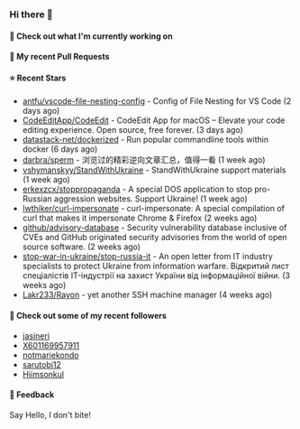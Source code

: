 ### Hi there 👋

#### 👷 Check out what I'm currently working on

#### 🔨 My recent Pull Requests


#### ⭐ Recent Stars

- [antfu/vscode-file-nesting-config](https://github.com/antfu/vscode-file-nesting-config) - Config of File Nesting for VS Code (2 days ago)
- [CodeEditApp/CodeEdit](https://github.com/CodeEditApp/CodeEdit) - CodeEdit App for macOS – Elevate your code editing experience. Open source, free forever. (3 days ago)
- [datastack-net/dockerized](https://github.com/datastack-net/dockerized) - Run popular commandline tools within docker (6 days ago)
- [darbra/sperm](https://github.com/darbra/sperm) - 浏览过的精彩逆向文章汇总，值得一看 (1 week ago)
- [vshymanskyy/StandWithUkraine](https://github.com/vshymanskyy/StandWithUkraine) - StandWithUkraine support materials (1 week ago)
- [erkexzcx/stoppropaganda](https://github.com/erkexzcx/stoppropaganda) - A special DOS application to stop pro-Russian aggression websites. Support Ukraine! (1 week ago)
- [lwthiker/curl-impersonate](https://github.com/lwthiker/curl-impersonate) - curl-impersonate: A special compilation of curl that makes it impersonate Chrome &amp; Firefox (2 weeks ago)
- [github/advisory-database](https://github.com/github/advisory-database) - Security vulnerability database inclusive of CVEs and GitHub originated security advisories from the world of open source software. (2 weeks ago)
- [stop-war-in-ukraine/stop-russia-it](https://github.com/stop-war-in-ukraine/stop-russia-it) - An open letter from IT industry specialists to protect Ukraine from information warfare. Відкритий лист спеціалістів IT-індустрії на захист України від інформаційної війни. (3 weeks ago)
- [Lakr233/Rayon](https://github.com/Lakr233/Rayon) - yet another SSH machine manager (4 weeks ago)

#### 👯 Check out some of my recent followers

- [jasineri](https://github.com/jasineri)
- [X601169957911](https://github.com/X601169957911)
- [notmariekondo](https://github.com/notmariekondo)
- [sarutobi12](https://github.com/sarutobi12)
- [Hiimsonkul](https://github.com/Hiimsonkul)

#### 💬 Feedback

Say Hello, I don't bite!